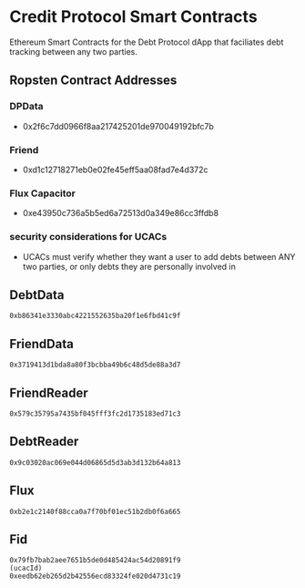 # Credit Protocol Smart Contracts

Ethereum Smart Contracts for the Debt Protocol dApp that faciliates debt tracking between any two parties.

## Ropsten Contract Addresses
### DPData
* 0x2f6c7dd0966f8aa217425201de970049192bfc7b

### Friend
* 0xd1c12718271eb0e02fe45eff5aa08fad7e4d372c

### Flux Capacitor
* 0xe43950c736a5b5ed6a72513d0a349e86cc3ffdb8


### security considerations for UCACs
* UCACs must verify whether they want a user to add debts between ANY two parties, or only debts they are personally involved in


## DebtData
```
0xb86341e3330abc4221552635ba20f1e6fbd41c9f
```
## FriendData
```
0x3719413d1bda8a80f3bcbba49b6c48d5de88a3d7
```
## FriendReader
```
0x579c35795a7435bf045fff3fc2d1735183ed71c3
```
## DebtReader
```
0x9c03020ac069e044d06865d5d3ab3d132b64a813
```
## Flux
```
0xb2e1c2140f88cca0a7f70bf01ec51b2db0f6a665
```
## Fid
```
0x79fb7bab2aee7651b5de0d485424ac54d20891f9
(ucacId)
0xeedb62eb265d2b42556ecd83324fe020d4731c19 
```
